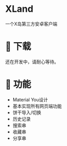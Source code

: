 # XLand
一个X岛第三方安卓客户端

# 🍭 下载
还在开发中，请耐心等待。

# 🎨 功能
* Material You设计
* 基本实现所有网页端功能
* 饼干导入/切换
* 历史记录
* 搜索串
* 收藏串
* 分享串